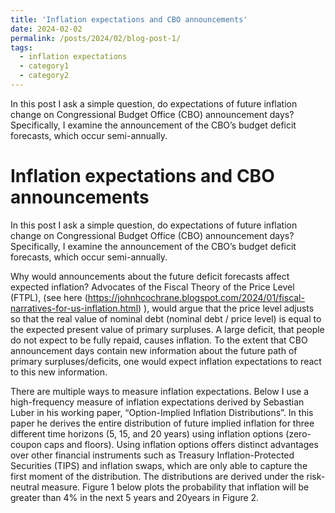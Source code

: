 ```yaml
---
title: 'Inflation expectations and CBO announcements'
date: 2024-02-02
permalink: /posts/2024/02/blog-post-1/
tags:
  - inflation expectations
  - category1
  - category2
---
```


In this post I ask a simple question, do expectations of future inflation change on Congressional Budget Office (CBO) announcement days? Specifically, I examine the announcement of the CBO’s budget deficit forecasts, which occur semi-annually. 


Inflation expectations and CBO announcements
======

In this post I ask a simple question, do expectations of future inflation change on Congressional Budget Office (CBO) announcement days? Specifically, I examine the announcement of the CBO’s budget deficit forecasts, which occur semi-annually. 

Why would announcements about the future deficit forecasts affect expected inflation? Advocates of the Fiscal Theory of the Price Level (FTPL), (see here (https://johnhcochrane.blogspot.com/2024/01/fiscal-narratives-for-us-inflation.html) ), would argue that the price level adjusts so that the real value of nominal debt (nominal debt / price level) is equal to the expected present value of primary surpluses. A large deficit, that people do not expect to be fully repaid, causes inflation. To the extent that CBO announcement days contain new information about the future path of primary surpluses/deficits, one would expect inflation expectations to react to this new information. 

There are multiple ways to measure inflation expectations. Below I use a high-frequency measure of inflation expectations derived by Sebastian Luber in his working paper, “Option-Implied Inflation Distributions”. In this paper he derives the entire distribution of future implied inflation for three different time horizons (5, 15, and 20 years) using inflation options (zero-coupon caps and floors). Using inflation options offers distinct advantages over other financial instruments such as Treasury Inflation-Protected Securities (TIPS) and inflation swaps, which are only able to capture the first moment of the distribution. The distributions are derived under the risk-neutral measure. Figure 1 below plots the probability that inflation will be greater than 4% in the next 5 years and 20years in Figure 2. 



